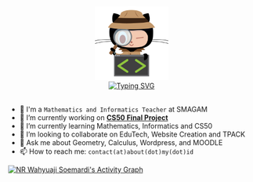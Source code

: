 <div align="center">
  <img src="https://raw.githubusercontent.com/nrwahyuaji/nrwahyuaji/main/lgi-img.png" alt="GitHub Computer security" height="150">
</div>
<div align="center">
  <a href="https://git.io/typing-svg"><img src="http://readme-typing-svg.herokuapp.com?font=Inconsolata&size=25&pause=1000&color=D47900&center=true&vCenter=true&width=600&lines=Hi!%F0%9F%91%8B%2C+I'm+NR+Wahyuaji+Soemardi;Mathematics+Teacher;Informatics+Engineering+Teacher" alt="Typing SVG" /></a>
</div>
<br>

- 🏫 I'm a `Mathematics and Informatics Teacher` at SMAGAM
- 🔭 I’m currently working on <a href="https://cs50.harvard.edu/indonesia/2023/project/"><b>CS50 Final Project</b></a>
- 🌱 I’m currently learning Mathematics, Informatics and CS50
- 👯 I’m looking to collaborate on EduTech, Website Creation and TPACK
- 💬 Ask me about Geometry, Calculus, Wordpress, and MOODLE
- 📫 How to reach me: `contact(at)about(dot)my(dot)id`

[![NR Wahyuaji Soemardi's Activity Graph](https://github-readme-activity-graph.cyclic.app/graph?username=nrwahyuaji&hide_border=true&border_radius=5px&bg_color=22272e&color=fff&line=f28a00&point=fff)](https://about.my.id)

